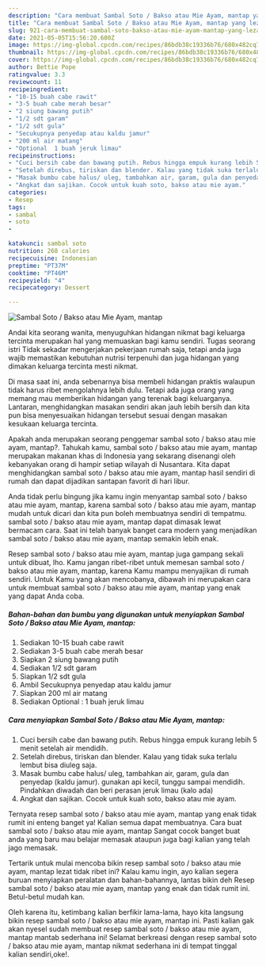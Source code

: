 ```yaml
---
description: "Cara membuat Sambal Soto / Bakso atau Mie Ayam, mantap yang lezat Untuk Jualan"
title: "Cara membuat Sambal Soto / Bakso atau Mie Ayam, mantap yang lezat Untuk Jualan"
slug: 921-cara-membuat-sambal-soto-bakso-atau-mie-ayam-mantap-yang-lezat-untuk-jualan
date: 2021-05-05T15:56:20.600Z
image: https://img-global.cpcdn.com/recipes/86bdb38c19336b76/680x482cq70/sambal-soto-bakso-atau-mie-ayam-mantap-foto-resep-utama.jpg
thumbnail: https://img-global.cpcdn.com/recipes/86bdb38c19336b76/680x482cq70/sambal-soto-bakso-atau-mie-ayam-mantap-foto-resep-utama.jpg
cover: https://img-global.cpcdn.com/recipes/86bdb38c19336b76/680x482cq70/sambal-soto-bakso-atau-mie-ayam-mantap-foto-resep-utama.jpg
author: Bettie Pope
ratingvalue: 3.3
reviewcount: 11
recipeingredient:
- "10-15 buah cabe rawit"
- "3-5 buah cabe merah besar"
- "2 siung bawang putih"
- "1/2 sdt garam"
- "1/2 sdt gula"
- "Secukupnya penyedap atau kaldu jamur"
- "200 ml air matang"
- "Optional  1 buah jeruk limau"
recipeinstructions:
- "Cuci bersih cabe dan bawang putih. Rebus hingga empuk kurang lebih 5 menit setelah air mendidih."
- "Setelah direbus, tiriskan dan blender. Kalau yang tidak suka terlalu lembut bisa diuleg saja."
- "Masak bumbu cabe halus/ uleg, tambahkan air, garam, gula dan penyedap (kaldu jamur). gunakan api kecil, tunggu sampai mendidih. Pindahkan diwadah dan beri perasan jeruk limau (kalo ada)"
- "Angkat dan sajikan. Cocok untuk kuah soto, bakso atau mie ayam."
categories:
- Resep
tags:
- sambal
- soto
- 

katakunci: sambal soto  
nutrition: 268 calories
recipecuisine: Indonesian
preptime: "PT37M"
cooktime: "PT46M"
recipeyield: "4"
recipecategory: Dessert

---
```



![Sambal Soto / Bakso atau Mie Ayam, mantap](https://img-global.cpcdn.com/recipes/86bdb38c19336b76/680x482cq70/sambal-soto-bakso-atau-mie-ayam-mantap-foto-resep-utama.jpg)

Andai kita seorang wanita, menyuguhkan hidangan nikmat bagi keluarga tercinta merupakan hal yang memuaskan bagi kamu sendiri. Tugas seorang istri Tidak sekadar mengerjakan pekerjaan rumah saja, tetapi anda juga wajib memastikan kebutuhan nutrisi terpenuhi dan juga hidangan yang dimakan keluarga tercinta mesti nikmat.

Di masa  saat ini, anda sebenarnya bisa membeli hidangan praktis walaupun tidak harus ribet mengolahnya lebih dulu. Tetapi ada juga orang yang memang mau memberikan hidangan yang terenak bagi keluarganya. Lantaran, menghidangkan masakan sendiri akan jauh lebih bersih dan kita pun bisa menyesuaikan hidangan tersebut sesuai dengan masakan kesukaan keluarga tercinta. 



Apakah anda merupakan seorang penggemar sambal soto / bakso atau mie ayam, mantap?. Tahukah kamu, sambal soto / bakso atau mie ayam, mantap merupakan makanan khas di Indonesia yang sekarang disenangi oleh kebanyakan orang di hampir setiap wilayah di Nusantara. Kita dapat menghidangkan sambal soto / bakso atau mie ayam, mantap hasil sendiri di rumah dan dapat dijadikan santapan favorit di hari libur.

Anda tidak perlu bingung jika kamu ingin menyantap sambal soto / bakso atau mie ayam, mantap, karena sambal soto / bakso atau mie ayam, mantap mudah untuk dicari dan kita pun boleh membuatnya sendiri di tempatmu. sambal soto / bakso atau mie ayam, mantap dapat dimasak lewat bermacam cara. Saat ini telah banyak banget cara modern yang menjadikan sambal soto / bakso atau mie ayam, mantap semakin lebih enak.

Resep sambal soto / bakso atau mie ayam, mantap juga gampang sekali untuk dibuat, lho. Kamu jangan ribet-ribet untuk memesan sambal soto / bakso atau mie ayam, mantap, karena Kamu mampu menyajikan di rumah sendiri. Untuk Kamu yang akan mencobanya, dibawah ini merupakan cara untuk membuat sambal soto / bakso atau mie ayam, mantap yang enak yang dapat Anda coba.

<!--inarticleads1-->

##### Bahan-bahan dan bumbu yang digunakan untuk menyiapkan Sambal Soto / Bakso atau Mie Ayam, mantap:

1. Sediakan 10-15 buah cabe rawit
1. Sediakan 3-5 buah cabe merah besar
1. Siapkan 2 siung bawang putih
1. Sediakan 1/2 sdt garam
1. Siapkan 1/2 sdt gula
1. Ambil Secukupnya penyedap atau kaldu jamur
1. Siapkan 200 ml air matang
1. Sediakan Optional : 1 buah jeruk limau




<!--inarticleads2-->

##### Cara menyiapkan Sambal Soto / Bakso atau Mie Ayam, mantap:

1. Cuci bersih cabe dan bawang putih. Rebus hingga empuk kurang lebih 5 menit setelah air mendidih.
1. Setelah direbus, tiriskan dan blender. Kalau yang tidak suka terlalu lembut bisa diuleg saja.
1. Masak bumbu cabe halus/ uleg, tambahkan air, garam, gula dan penyedap (kaldu jamur). gunakan api kecil, tunggu sampai mendidih. Pindahkan diwadah dan beri perasan jeruk limau (kalo ada)
1. Angkat dan sajikan. Cocok untuk kuah soto, bakso atau mie ayam.




Ternyata resep sambal soto / bakso atau mie ayam, mantap yang enak tidak rumit ini enteng banget ya! Kalian semua dapat membuatnya. Cara buat sambal soto / bakso atau mie ayam, mantap Sangat cocok banget buat anda yang baru mau belajar memasak ataupun juga bagi kalian yang telah jago memasak.

Tertarik untuk mulai mencoba bikin resep sambal soto / bakso atau mie ayam, mantap lezat tidak ribet ini? Kalau kamu ingin, ayo kalian segera buruan menyiapkan peralatan dan bahan-bahannya, lantas bikin deh Resep sambal soto / bakso atau mie ayam, mantap yang enak dan tidak rumit ini. Betul-betul mudah kan. 

Oleh karena itu, ketimbang kalian berfikir lama-lama, hayo kita langsung bikin resep sambal soto / bakso atau mie ayam, mantap ini. Pasti kalian gak akan nyesel sudah membuat resep sambal soto / bakso atau mie ayam, mantap mantab sederhana ini! Selamat berkreasi dengan resep sambal soto / bakso atau mie ayam, mantap nikmat sederhana ini di tempat tinggal kalian sendiri,oke!.

